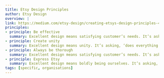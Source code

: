 ```yaml
---
title: Etsy Design Principles
author: Etsy Design
overview: |
link: https://medium.com/etsy-design/creating-etsys-design-principles-4faf31914be3
principles:
- principle: Be effective
  summary: Excellent design means satisfying customer’s needs. It’s asking, ‘are we solving the right problems, in the best way, for the right people?’ Learn from feedback. Listen to your peers, team members, and customers. Open your mind, and have an empathetic heart.
- principle: Create unity
  summary: Excellent design means unity. It’s asking, ‘does everything we do feel essential, and work together to create a holistic experience?’ Be consistent. Champion our systems. Align our brand. Make sure nothing is arbitrary.
- principle: Always be thorough
  summary: Excellent design means satisfying customer’s needs. It’s asking, ‘are we solving the right problems, in the best way, for the right people?’ Learn from feedback. Listen to your peers, team members, and customers. Open your mind, and have an empathetic heart.
- principle: Express Etsy
  summary: Excellent design means boldly being ourselves. It’s asking, ‘are we bravely expressing who we are in what we make?’ Be masters of our convictions and values. Bring their meaning and purpose to our work, and make it uniquely Etsy.
tags: [specific, organisations]
---
```

